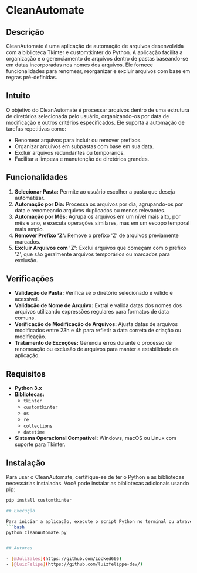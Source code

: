 
# CleanAutomate

## Descrição
CleanAutomate é uma aplicação de automação de arquivos desenvolvida com a biblioteca Tkinter e customtkinter do Python. A aplicação facilita a organização e o gerenciamento de arquivos dentro de pastas baseando-se em datas incorporadas nos nomes dos arquivos. Ele fornece funcionalidades para renomear, reorganizar e excluir arquivos com base em regras pré-definidas.

## Intuito
O objetivo do CleanAutomate é processar arquivos dentro de uma estrutura de diretórios selecionada pelo usuário, organizando-os por data de modificação e outros critérios especificados. Ele suporta a automação de tarefas repetitivas como:
- Renomear arquivos para incluir ou remover prefixos.
- Organizar arquivos em subpastas com base em sua data.
- Excluir arquivos redundantes ou temporários.
- Facilitar a limpeza e manutenção de diretórios grandes.

## Funcionalidades
1. **Selecionar Pasta:** Permite ao usuário escolher a pasta que deseja automatizar.
2. **Automação por Dia:** Processa os arquivos por dia, agrupando-os por data e renomeando arquivos duplicados ou menos relevantes.
3. **Automação por Mês:** Agrupa os arquivos em um nível mais alto, por mês e ano, e executa operações similares, mas em um escopo temporal mais amplo.
4. **Remover Prefixo 'Z':** Remove o prefixo 'Z' de arquivos previamente marcados.
5. **Excluir Arquivos com 'Z':** Exclui arquivos que começam com o prefixo 'Z', que são geralmente arquivos temporários ou marcados para exclusão.

## Verificações
- **Validação de Pasta:** Verifica se o diretório selecionado é válido e acessível.
- **Validação de Nome de Arquivo:** Extrai e valida datas dos nomes dos arquivos utilizando expressões regulares para formatos de data comuns.
- **Verificação de Modificação de Arquivos:** Ajusta datas de arquivos modificados entre 23h e 4h para refletir a data correta de criação ou modificação.
- **Tratamento de Exceções:** Gerencia erros durante o processo de renomeação ou exclusão de arquivos para manter a estabilidade da aplicação.

## Requisitos
- **Python 3.x**
- **Bibliotecas:**
  - `tkinter`
  - `customtkinter`
  - `os`
  - `re`
  - `collections`
  - `datetime`
- **Sistema Operacional Compatível:** Windows, macOS ou Linux com suporte para Tkinter.

## Instalação
Para usar o CleanAutomate, certifique-se de ter o Python e as bibliotecas necessárias instaladas. Você pode instalar as bibliotecas adicionais usando pip:
```bash
pip install customtkinter

## Execução

Para iniciar a aplicação, execute o script Python no terminal ou através de um ambiente de desenvolvimento que suporte execução de scripts Python com interface gráfica:
```bash
python CleanAutomate.py


## Autores

- [@JuliSales](https://github.com/Locked666)
- [@LuizFelipe](https://github.com/luizfelippe-dev/)


